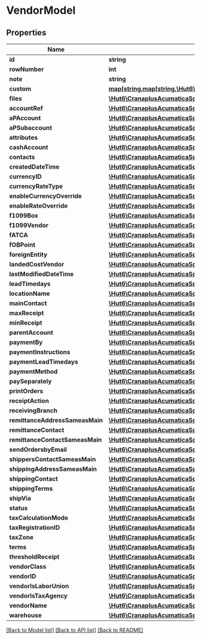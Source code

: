 # VendorModel

## Properties
Name | Type | Description | Notes
------------ | ------------- | ------------- | -------------
**id** | **string** |  | [optional] 
**rowNumber** | **int** |  | [optional] 
**note** | **string** |  | [optional] 
**custom** | [**map[string,map[string,\Hut6\CranaplusAcumaticaSdk\Model\CustomFieldModel]]**](map.md) |  | [optional] 
**files** | [**\Hut6\CranaplusAcumaticaSdk\Model\FileLinkModel[]**](FileLinkModel.md) |  | [optional] 
**accountRef** | [**\Hut6\CranaplusAcumaticaSdk\Model\StringValueModel**](StringValueModel.md) |  | [optional] 
**aPAccount** | [**\Hut6\CranaplusAcumaticaSdk\Model\StringValueModel**](StringValueModel.md) |  | [optional] 
**aPSubaccount** | [**\Hut6\CranaplusAcumaticaSdk\Model\StringValueModel**](StringValueModel.md) |  | [optional] 
**attributes** | [**\Hut6\CranaplusAcumaticaSdk\Model\AttributeDetailModel[]**](AttributeDetailModel.md) |  | [optional] 
**cashAccount** | [**\Hut6\CranaplusAcumaticaSdk\Model\StringValueModel**](StringValueModel.md) |  | [optional] 
**contacts** | [**\Hut6\CranaplusAcumaticaSdk\Model\CustomerContactModel[]**](CustomerContactModel.md) |  | [optional] 
**createdDateTime** | [**\Hut6\CranaplusAcumaticaSdk\Model\DateTimeValueModel**](DateTimeValueModel.md) |  | [optional] 
**currencyID** | [**\Hut6\CranaplusAcumaticaSdk\Model\StringValueModel**](StringValueModel.md) |  | [optional] 
**currencyRateType** | [**\Hut6\CranaplusAcumaticaSdk\Model\StringValueModel**](StringValueModel.md) |  | [optional] 
**enableCurrencyOverride** | [**\Hut6\CranaplusAcumaticaSdk\Model\BooleanValueModel**](BooleanValueModel.md) |  | [optional] 
**enableRateOverride** | [**\Hut6\CranaplusAcumaticaSdk\Model\BooleanValueModel**](BooleanValueModel.md) |  | [optional] 
**f1099Box** | [**\Hut6\CranaplusAcumaticaSdk\Model\StringValueModel**](StringValueModel.md) |  | [optional] 
**f1099Vendor** | [**\Hut6\CranaplusAcumaticaSdk\Model\BooleanValueModel**](BooleanValueModel.md) |  | [optional] 
**fATCA** | [**\Hut6\CranaplusAcumaticaSdk\Model\BooleanValueModel**](BooleanValueModel.md) |  | [optional] 
**fOBPoint** | [**\Hut6\CranaplusAcumaticaSdk\Model\StringValueModel**](StringValueModel.md) |  | [optional] 
**foreignEntity** | [**\Hut6\CranaplusAcumaticaSdk\Model\BooleanValueModel**](BooleanValueModel.md) |  | [optional] 
**landedCostVendor** | [**\Hut6\CranaplusAcumaticaSdk\Model\BooleanValueModel**](BooleanValueModel.md) |  | [optional] 
**lastModifiedDateTime** | [**\Hut6\CranaplusAcumaticaSdk\Model\DateTimeValueModel**](DateTimeValueModel.md) |  | [optional] 
**leadTimedays** | [**\Hut6\CranaplusAcumaticaSdk\Model\ShortValueModel**](ShortValueModel.md) |  | [optional] 
**locationName** | [**\Hut6\CranaplusAcumaticaSdk\Model\StringValueModel**](StringValueModel.md) |  | [optional] 
**mainContact** | [**\Hut6\CranaplusAcumaticaSdk\Model\ContactModel**](ContactModel.md) |  | [optional] 
**maxReceipt** | [**\Hut6\CranaplusAcumaticaSdk\Model\DecimalValueModel**](DecimalValueModel.md) |  | [optional] 
**minReceipt** | [**\Hut6\CranaplusAcumaticaSdk\Model\DecimalValueModel**](DecimalValueModel.md) |  | [optional] 
**parentAccount** | [**\Hut6\CranaplusAcumaticaSdk\Model\StringValueModel**](StringValueModel.md) |  | [optional] 
**paymentBy** | [**\Hut6\CranaplusAcumaticaSdk\Model\StringValueModel**](StringValueModel.md) |  | [optional] 
**paymentInstructions** | [**\Hut6\CranaplusAcumaticaSdk\Model\BusinessAccountPaymentInstructionDetailModel[]**](BusinessAccountPaymentInstructionDetailModel.md) |  | [optional] 
**paymentLeadTimedays** | [**\Hut6\CranaplusAcumaticaSdk\Model\ShortValueModel**](ShortValueModel.md) |  | [optional] 
**paymentMethod** | [**\Hut6\CranaplusAcumaticaSdk\Model\StringValueModel**](StringValueModel.md) |  | [optional] 
**paySeparately** | [**\Hut6\CranaplusAcumaticaSdk\Model\BooleanValueModel**](BooleanValueModel.md) |  | [optional] 
**printOrders** | [**\Hut6\CranaplusAcumaticaSdk\Model\BooleanValueModel**](BooleanValueModel.md) |  | [optional] 
**receiptAction** | [**\Hut6\CranaplusAcumaticaSdk\Model\StringValueModel**](StringValueModel.md) |  | [optional] 
**receivingBranch** | [**\Hut6\CranaplusAcumaticaSdk\Model\StringValueModel**](StringValueModel.md) |  | [optional] 
**remittanceAddressSameasMain** | [**\Hut6\CranaplusAcumaticaSdk\Model\BooleanValueModel**](BooleanValueModel.md) |  | [optional] 
**remittanceContact** | [**\Hut6\CranaplusAcumaticaSdk\Model\ContactModel**](ContactModel.md) |  | [optional] 
**remittanceContactSameasMain** | [**\Hut6\CranaplusAcumaticaSdk\Model\BooleanValueModel**](BooleanValueModel.md) |  | [optional] 
**sendOrdersbyEmail** | [**\Hut6\CranaplusAcumaticaSdk\Model\BooleanValueModel**](BooleanValueModel.md) |  | [optional] 
**shippersContactSameasMain** | [**\Hut6\CranaplusAcumaticaSdk\Model\BooleanValueModel**](BooleanValueModel.md) |  | [optional] 
**shippingAddressSameasMain** | [**\Hut6\CranaplusAcumaticaSdk\Model\BooleanValueModel**](BooleanValueModel.md) |  | [optional] 
**shippingContact** | [**\Hut6\CranaplusAcumaticaSdk\Model\ContactModel**](ContactModel.md) |  | [optional] 
**shippingTerms** | [**\Hut6\CranaplusAcumaticaSdk\Model\StringValueModel**](StringValueModel.md) |  | [optional] 
**shipVia** | [**\Hut6\CranaplusAcumaticaSdk\Model\StringValueModel**](StringValueModel.md) |  | [optional] 
**status** | [**\Hut6\CranaplusAcumaticaSdk\Model\StringValueModel**](StringValueModel.md) |  | [optional] 
**taxCalculationMode** | [**\Hut6\CranaplusAcumaticaSdk\Model\StringValueModel**](StringValueModel.md) |  | [optional] 
**taxRegistrationID** | [**\Hut6\CranaplusAcumaticaSdk\Model\StringValueModel**](StringValueModel.md) |  | [optional] 
**taxZone** | [**\Hut6\CranaplusAcumaticaSdk\Model\StringValueModel**](StringValueModel.md) |  | [optional] 
**terms** | [**\Hut6\CranaplusAcumaticaSdk\Model\StringValueModel**](StringValueModel.md) |  | [optional] 
**thresholdReceipt** | [**\Hut6\CranaplusAcumaticaSdk\Model\DecimalValueModel**](DecimalValueModel.md) |  | [optional] 
**vendorClass** | [**\Hut6\CranaplusAcumaticaSdk\Model\StringValueModel**](StringValueModel.md) |  | [optional] 
**vendorID** | [**\Hut6\CranaplusAcumaticaSdk\Model\StringValueModel**](StringValueModel.md) |  | [optional] 
**vendorIsLaborUnion** | [**\Hut6\CranaplusAcumaticaSdk\Model\BooleanValueModel**](BooleanValueModel.md) |  | [optional] 
**vendorIsTaxAgency** | [**\Hut6\CranaplusAcumaticaSdk\Model\BooleanValueModel**](BooleanValueModel.md) |  | [optional] 
**vendorName** | [**\Hut6\CranaplusAcumaticaSdk\Model\StringValueModel**](StringValueModel.md) |  | [optional] 
**warehouse** | [**\Hut6\CranaplusAcumaticaSdk\Model\StringValueModel**](StringValueModel.md) |  | [optional] 

[[Back to Model list]](../README.md#documentation-for-models) [[Back to API list]](../README.md#documentation-for-api-endpoints) [[Back to README]](../README.md)


